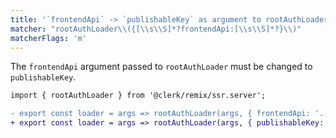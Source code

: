 ```yaml
---
title: '`frontendApi` -> `publishableKey` as argument to rootAuthLoader'
matcher: "rootAuthLoader\\({[\\s\\S]*?frontendApi:[\\s\\S]*?}\\)"
matcherFlags: 'm'
---
```


The `frontendApi` argument passed to `rootAuthLoader` must be changed to `publishableKey`.

```diff
import { rootAuthLoader } from '@clerk/remix/ssr.server';

- export const loader = args => rootAuthLoader(args, { frontendApi: '...' });
+ export const loader = args => rootAuthLoader(args, { publishableKey: '...' });
```
